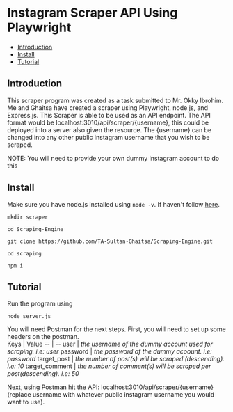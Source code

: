 # Instagram Scraper API Using Playwright
- [Introduction](#Introduction)
- [Install](#Install)
- [Tutorial](#tutorial)
## Introduction
This scraper program was created as a task submitted to Mr. Okky Ibrohim. Me and Ghaitsa have created a scraper using Playwright, node.js, and Express.js. This Scraper is able to be used as an API endpoint. The API format would be localhost:3010/api/scraper/{username}, this could be deployed into a server also given the resource. The {username} can be changed into any other public instagram username that you wish to be scraped. 

NOTE: You will need to provide your own dummy instagram account to do this
## Install
Make sure you have node.js installed using ```node -v```. If haven't follow [here](https://nodejs.org/en/download).
```
mkdir scraper
```
```
cd Scraping-Engine
```
```
git clone https://github.com/TA-Sultan-Ghaitsa/Scraping-Engine.git
```
```
cd scraping
```
```
npm i
```
## Tutorial
Run the program using
```
node server.js
```
You will need Postman for the next steps. First, you will need to set up some headers on the postman.<br>
Keys | Value
-- | --
user | _the username of the dummy account used for scraping. i.e: user_ 
password | _the password of the dummy acoount. i.e: password_
target_post | _the number of post(s) will be scraped (descending). i.e: 10_
target_comment | _the number of comment(s) will be scraped per post(descending). i.e: 50_

Next, using Postman hit the API: localhost:3010/api/scraper/{username} (replace username with whatever public instagram username you would want to use). 
